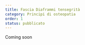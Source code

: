 ```yaml
---
title: Fascia Diaframmi tensegrità
category: Principi di osteopatia
order: 1
status: pubblicato
---
```


Coming soon
